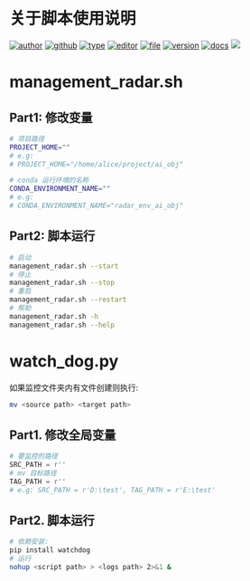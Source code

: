 # 关于脚本使用说明

[![author](https://img.shields.io/badge/Author-Alice-orange)](https://res.abeim.cn/api/qq/?qq=489261538) [![github](https://img.shields.io/badge/Github-AliceEngineerPro-green)](https://github.com/AliceEngineerPro) [![type](https://img.shields.io/badge/Type-Script-blue)](#) [![editor](https://img.shields.io/badge/Editor-Pycharm-yellow)](#) [![file](https://img.shields.io/badge/File-Shell-orange)](#) [![version](https://img.shields.io/badge/Version-1.1.12_beta-blue)](#) [![docs](https://img.shields.io/badge/Docs-Passing-brightgreen)](#) [![](https://img.shields.io/badge/%E7%AD%89%E6%88%91%E4%BB%A3%E7%A0%81%E7%BC%96%E6%88%90-%E5%A8%B6%E4%BD%A0%E4%B8%BA%E5%A6%BB%E5%8F%AF%E5%A5%BD-red)](#)

# management_radar.sh

## Part1: 修改变量

```bash
# 项目路径
PROJECT_HOME=""
# e.g:
# PROJECT_HOME="/home/alice/project/ai_obj"

# conda 运行环境的名称
CONDA_ENVIRONMENT_NAME=""
# e.g:
# CONDA_ENVIRONMENT_NAME="radar_env_ai_obj"
```

## Part2: 脚本运行

```bash
# 启动
management_radar.sh --start
# 停止
management_radar.sh --stop
# 重启
management_radar.sh --restart
# 帮助
management_radar.sh -h
management_radar.sh --help
```

# watch_dog.py

如果监控文件夹内有文件创建则执行:

```bash
mv <source path> <target path>
```

## Part1. 修改全局变量

```python
# 要监控的路径
SRC_PATH = r''
# mv 目标路径
TAG_PATH = r''
# e.g: SRC_PATH = r'D:\test', TAG_PATH = r'E:\test'
```



## Part2. 脚本运行

```bash
# 依赖安装:
pip install watchdog
# 运行
nohup <script path> > <logs path> 2>&1 &
```

